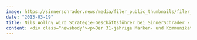 ```yaml
---
image: https://sinnerschrader.news/media/filer_public_thumbnails/filer_public/13/c1/13c13869-f5f3-4989-8bac-184983ef384d/varfoldersdjk8pxf42x64d8fxslz8jcc8fc0000gnttmp5qkh8n__480x288_q85_crop_subsampling-2_upscale.jpg
date: "2013-03-19"
title: Nils Wollny wird Strategie-Geschäftsführer bei SinnerSchrader - Lars Finke übernimmt Client Services
content: <div class="newsbody"><p>Der 31-jährige Marken- und Kommunikationsstratege war die letzten sechs Jahre bei thjnk (ehemals kempertrautmann) in verschiedenen Positionen tätig. Als Leiter Strategie und geschäftsführender Gesellschafter des Multichannel-Ablegers kempertrautmann change hat er u.a. die Marken Audi, BRAX, comdirect, Commerzbank, IKEA und Paulaner betreut. “Ich freue mich sehr, dass wir mit Nils einen erstklassigen Markenexperten für unsere Überzeugung gewinnen konnten, aus der Verbindung von Marke und Technologie die Marketingprobleme im digitalen Zeitalter zu lösen”, so Matthias Schrader, CEO SinnerSchrader.</p><p>Parallel übernimmt Dr. Lars Finke (35) als Geschäftsführer den Bereich Client Services. Lars Finke verantwortete bei SinnerSchrader in den letzten sechs Jahren als Account Director u.a. die Großkunden Allianz, Deutsche Bank und Unitymedia. Im Fokus seiner Arbeit stand dabei die Entwicklung digitaler Services an der Schnittstelle Produkt-Experience, datengetriebener Innovationen und veränderter Konsumentenerwartungen. Der promovierte Teilchenphysiker ist Spezialist für Datenanalyse.</p><p>Wollny und Finke ergänzen die Spitze der Agentur um Matthias Schrader (Sprecher), Holger Blank (Technik), Martin Gassner (Kreation) und Thomas Dyckhoff (Finanzen).</p><p>Blundstone Osterberger, der bis Ende Februar Strategie und Client Services verantwortete, verlässt die Agentur. Nach einer Auszeit erfüllt er sich einen lang gehegten Wunsch und macht sich selbstständig.</p><p><strong>Über SinnerSchrader</strong><br/>SinnerSchrader gehört zu den führenden Digitalagenturen in Europa. SinnerSchrader entwickelt interaktive Strategien, Plattformen und Applikationen, die radikale Beziehungen zwischen Konsumenten und Marken schaffen. In der SinnerSchrader-Gruppe arbeiten mehr als 400 Mitarbeiter an den Standorten Hamburg, Frankfurt am Main, München, Berlin, Prag und Hannover für Kunden wie Allianz, comdirect bank, Holy Fashion Group, REWE, simyo, ŠKODA, Tchibo und TUI. SinnerSchrader wurde 1996 gegründet und ist seit 1999 börsennotiert.</p></div>
---
```

